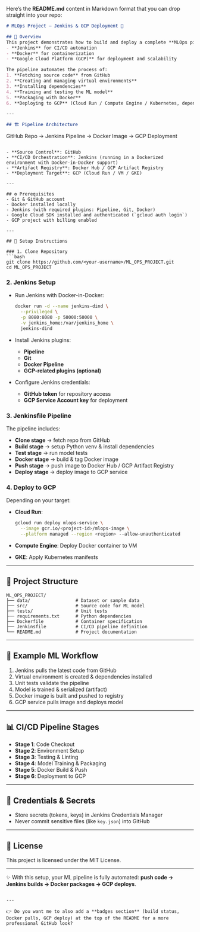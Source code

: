 Here’s the **README.md** content in Markdown format that you can drop straight into your repo:

```markdown
# MLOps Project – Jenkins & GCP Deployment 🚀

## 📌 Overview
This project demonstrates how to build and deploy a complete **MLOps pipeline** using:
- **Jenkins** for CI/CD automation  
- **Docker** for containerization  
- **Google Cloud Platform (GCP)** for deployment and scalability  

The pipeline automates the process of:
1. **Fetching source code** from GitHub  
2. **Creating and managing virtual environments**  
3. **Installing dependencies**  
4. **Training and testing the ML model**  
5. **Packaging with Docker**  
6. **Deploying to GCP** (Cloud Run / Compute Engine / Kubernetes, depending on setup)  

---

## 🏗️ Pipeline Architecture
```

GitHub Repo → Jenkins Pipeline → Docker Image → GCP Deployment

````

- **Source Control**: GitHub  
- **CI/CD Orchestration**: Jenkins (running in a Dockerized environment with Docker-in-Docker support)  
- **Artifact Registry**: Docker Hub / GCP Artifact Registry  
- **Deployment Target**: GCP (Cloud Run / VM / GKE)  

---

## ⚙️ Prerequisites
- Git & GitHub account  
- Docker installed locally  
- Jenkins (with required plugins: Pipeline, Git, Docker)  
- Google Cloud SDK installed and authenticated (`gcloud auth login`)  
- GCP project with billing enabled  

---

## 🚀 Setup Instructions

### 1. Clone Repository
```bash
git clone https://github.com/<your-username>/ML_OPS_PROJECT.git
cd ML_OPS_PROJECT
````

### 2. Jenkins Setup

* Run Jenkins with Docker-in-Docker:

  ```bash
  docker run -d --name jenkins-dind \
    --privileged \
    -p 8080:8080 -p 50000:50000 \
    -v jenkins_home:/var/jenkins_home \
    jenkins-dind
  ```

* Install Jenkins plugins:

  * **Pipeline**
  * **Git**
  * **Docker Pipeline**
  * **GCP-related plugins (optional)**

* Configure Jenkins credentials:

  * **GitHub token** for repository access
  * **GCP Service Account key** for deployment

### 3. Jenkinsfile Pipeline

The pipeline includes:

* **Clone stage** → fetch repo from GitHub
* **Build stage** → setup Python venv & install dependencies
* **Test stage** → run model tests
* **Docker stage** → build & tag Docker image
* **Push stage** → push image to Docker Hub / GCP Artifact Registry
* **Deploy stage** → deploy image to GCP service

### 4. Deploy to GCP

Depending on your target:

* **Cloud Run**:

  ```bash
  gcloud run deploy mlops-service \
    --image gcr.io/<project-id>/mlops-image \
    --platform managed --region <region> --allow-unauthenticated
  ```
* **Compute Engine**: Deploy Docker container to VM
* **GKE**: Apply Kubernetes manifests

---

## 📂 Project Structure

```
ML_OPS_PROJECT/
├── data/                 # Dataset or sample data
├── src/                  # Source code for ML model
├── tests/                # Unit tests
├── requirements.txt      # Python dependencies
├── Dockerfile            # Container specification
├── Jenkinsfile           # CI/CD pipeline definition
└── README.md             # Project documentation
```

---

## 🧪 Example ML Workflow

1. Jenkins pulls the latest code from GitHub
2. Virtual environment is created & dependencies installed
3. Unit tests validate the pipeline
4. Model is trained & serialized (artifact)
5. Docker image is built and pushed to registry
6. GCP service pulls image and deploys model

---

## 📊 CI/CD Pipeline Stages

* **Stage 1**: Code Checkout
* **Stage 2**: Environment Setup
* **Stage 3**: Testing & Linting
* **Stage 4**: Model Training & Packaging
* **Stage 5**: Docker Build & Push
* **Stage 6**: Deployment to GCP

---

## 🔑 Credentials & Secrets

* Store secrets (tokens, keys) in Jenkins Credentials Manager
* Never commit sensitive files (like `key.json`) into GitHub

---

## 📜 License

This project is licensed under the MIT License.

---

✨ With this setup, your ML pipeline is fully automated: **push code → Jenkins builds → Docker packages → GCP deploys**.

```

---

👉 Do you want me to also add a **badges section** (build status, Docker pulls, GCP deploy) at the top of the README for a more professional GitHub look?
```
